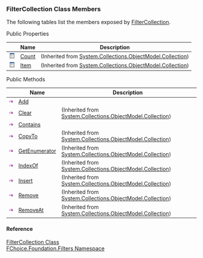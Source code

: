 ﻿### FilterCollection Class Members

The following tables list the members exposed by [FilterCollection](fcSDK~FChoice.Foundation.Filters.FilterCollection.md).

Public Properties

|   | Name | Description |
| --- | --- | --- |
| ![Public Property](dotnetimages/publicProperty.png) | [Count](#) | (Inherited from [System.Collections.ObjectModel.Collection<Filter>](#)) |
| ![Public Property](dotnetimages/publicProperty.png) | [Item](#) | (Inherited from [System.Collections.ObjectModel.Collection<Filter>](#)) |



Public Methods

|   | Name | Description |
| --- | --- | --- |
| ![Public Method](dotnetimages/publicMethod.png) | [Add](fcSDK~FChoice.Foundation.Filters.FilterCollection~Add.md) |   |
| ![Public Method](dotnetimages/publicMethod.png) | [Clear](#) | (Inherited from [System.Collections.ObjectModel.Collection<Filter>](#)) |
| ![Public Method](dotnetimages/publicMethod.png) | [Contains](fcSDK~FChoice.Foundation.Filters.FilterCollection~Contains.md) |   |
| ![Public Method](dotnetimages/publicMethod.png) | [CopyTo](#) | (Inherited from [System.Collections.ObjectModel.Collection<Filter>](#)) |
| ![Public Method](dotnetimages/publicMethod.png) | [GetEnumerator](#) | (Inherited from [System.Collections.ObjectModel.Collection<Filter>](#)) |
| ![Public Method](dotnetimages/publicMethod.png) | [IndexOf](#) | (Inherited from [System.Collections.ObjectModel.Collection<Filter>](#)) |
| ![Public Method](dotnetimages/publicMethod.png) | [Insert](#) | (Inherited from [System.Collections.ObjectModel.Collection<Filter>](#)) |
| ![Public Method](dotnetimages/publicMethod.png) | [Remove](#) | (Inherited from [System.Collections.ObjectModel.Collection<Filter>](#)) |
| ![Public Method](dotnetimages/publicMethod.png) | [RemoveAt](#) | (Inherited from [System.Collections.ObjectModel.Collection<Filter>](#)) |





#### Reference

[FilterCollection Class](fcSDK~FChoice.Foundation.Filters.FilterCollection.md)  
[FChoice.Foundation.Filters Namespace](fcSDK~FChoice.Foundation.Filters_namespace.md)